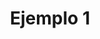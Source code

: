 ---
templateKey: product
title: Ejemplo 1
price: $89.00
description: Lorem ipsum dolor sit amet, consectetur adipiscing elit. Sed do eiusmod tempor incididunt ut labore et dolore magna aliqua.
mainImage: /images/product1.jpg
altImage1: /images/product1-alt1.jpg
altImage2: /images/product1-alt2.jpg
details:
  - detail: Lorem ipsum dolor sit amet.
  - detail: Consectetur adipiscing elit.
  - detail: Sed do eiusmod tempor.
  - detail: Ut labore et dolore magna.
--- 
